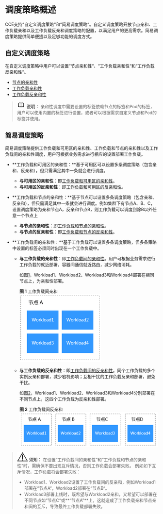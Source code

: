 # 调度策略概述<a name="cce_01_0051"></a>

CCE支持“自定义调度策略“和“简易调度策略“。自定义调度策略开放节点亲和、工作负载亲和以及工作负载反亲和调度策略的配置，以满足用户的更高需求。简易调度策略提供简单便捷以及足够功能的调度方式。

## 自定义调度策略<a name="section2169530191212"></a>

在自定义调度策略中用户可以设置“节点亲和性“、“工作负载亲和性“和“工作负载反亲和性“。

-   [节点的亲和性](节点亲和性.md)
-   [工作负载亲和性](工作负载亲和性.md)
-   [工作负载反亲和性](工作负载反亲和性.md)

>![](public_sys-resources/icon-note.gif) **说明：** 
>亲和性调度中需要设置的标签依赖节点的标签和Pod的标签，用户可以使用内置的标签进行设置，或者可以根据需求自定义节点和Pod的标签并使用。

## 简易调度策略<a name="section10806164114720"></a>

简易调度策略提供工作负载和可用区的亲和性、工作负载和节点的亲和性以及工作负载间的亲和性调度，用户可根据业务需求进行相应的设置部署工作负载。

-   **工作负载和可用区的亲和性：**基于可用区可以设置多条调度策略（包含亲和、反亲和），但只需满足其中一条就会进行调度。
    -   **与可用区的亲和性**：即[工作负载和可用区的亲和性](工作负载和可用区的亲和性.md)。
    -   **与可用区的反亲和性**：即[工作负载和可用区的反亲和性](工作负载和可用区的反亲和性.md)。

-   **工作负载和节点的亲和性：**基于节点可以设置多条调度策略（包含亲和、反亲和），但只需满足其中一条就会进行调度。例如集群下有节点A、B、C，设置调度策略为亲和节点A，反亲和节点B，则工作负载可以调度到除B以外任意一个节点上
    -   **与节点的亲和性**：即[工作负载和节点的亲和性](工作负载和节点的亲和性.md)。
    -   **与节点的反亲和性**：即[工作负载和节点的反亲和性](工作负载和节点的反亲和性.md)。

-   **工作负载间的亲和性：**基于工作负载可以设置多条调度策略，但多条策略中设置的标签必须同时出现在一个工作负载中。
    -   **与工作负载的亲和性**：即[工作负载间的亲和性](工作负载间的亲和性.md)。用户可根据业务需求进行工作负载的就近部署，容器间通信就近路由，减少网络消耗。

        如[图1](#fig3017424713)，Workload1、Workload2、Workload3和Workload4部署在相同节点上，为亲和性部署。

        **图 1**  工作负载间亲和<a name="fig3017424713"></a>  
        ![](figures/工作负载间亲和.png "工作负载间亲和")

    -   **与工作负载的反亲和性**：即[工作负载间的反亲和性](工作负载间的反亲和性.md)。同个工作负载的多个实例反亲和部署，减少宕机影响；互相干扰的工作负载反亲和部署，避免干扰。

        如[图2](#fig1505421971)，Workload1、Workload2、Workload3和Workload4分别部署在不同节点上，这四个工作负载为反亲和性部署。

        **图 2**  工作负载间反亲和<a name="fig1505421971"></a>  
        ![](figures/工作负载间反亲和.png "工作负载间反亲和")



>![](public_sys-resources/icon-notice.gif) **须知：** 
>在设置“工作负载间的亲和性”和“工作负载和节点的亲和性”时，需确保不要出现互斥情况，否则工作负载会部署失败。
>例如如下互斥情况，工作负载将会部署失败：
>-   Workload1、Workload2设置了工作负载间的反亲和，例如Workload1部署在“节点A“，Workload2部署在“节点B“。
>-   Workload3部署上线时，既希望与Workload2亲和，又希望可以部署在不同节点如“节点C“或**“节点A”**上，这就造成了工作负载亲和节点亲和间的互斥，导致最终工作负载部署失败。

